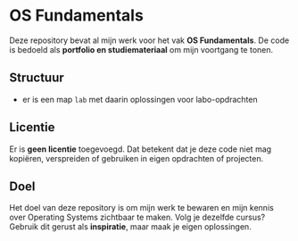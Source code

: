 # OS Fundamentals

Deze repository bevat al mijn werk voor het vak **OS Fundamentals**.
De code is bedoeld als **portfolio en studiemateriaal** om mijn voortgang te tonen.

## Structuur

- er is een map `lab` met daarin oplossingen voor labo-opdrachten

## Licentie

Er is **geen licentie** toegevoegd.
Dat betekent dat je deze code niet mag kopiëren, verspreiden of gebruiken in eigen opdrachten of projecten.

## Doel

Het doel van deze repository is om mijn werk te bewaren en mijn kennis over Operating Systems zichtbaar te maken.
Volg je dezelfde cursus? Gebruik dit gerust als **inspiratie**, maar maak je eigen oplossingen.

